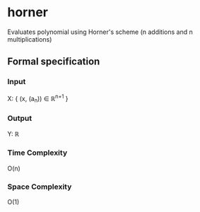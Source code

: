 # horner
Evaluates polynomial using Horner's scheme (n additions and n multiplications)

## Formal specification

### Input
X: { (x, (a<sub>n</sub>)) &isin; &#8477;<sup>n+1</sup> }

### Output
Y: &#8477;

### Time Complexity
O(n)

### Space Complexity
O(1)
